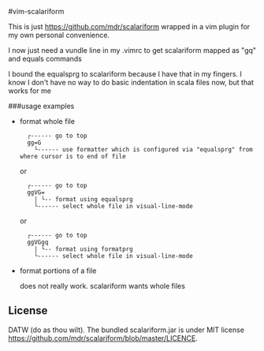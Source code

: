 #vim-scalariform

This is just https://github.com/mdr/scalariform wrapped in a vim plugin for my own personal convenience.

I now just need a vundle line in my .vimrc to get scalariform mapped as "gq" and equals commands

I bound the equalsprg to scalariform because I have that in my fingers. I know I don't have no way to do
basic indentation in scala files now, but that works for me

###usage examples

- format whole file

        ┌------ go to top
        gg=G
          └------ use formatter which is configured via "equalsprg" from where cursor is to end of file

  or

        ┌------ go to top
        ggVG=
          | └-- format using equalsprg
          └------ select whole file in visual-line-mode

  or

        ┌------ go to top
        ggVGgq
          | └-- format using formatprg
          └------ select whole file in visual-line-mode

- format portions of a file

  does not really work. scalariform wants whole files


## License

DATW (do as thou wilt).
The bundled scalariform.jar is under MIT license https://github.com/mdr/scalariform/blob/master/LICENCE.
